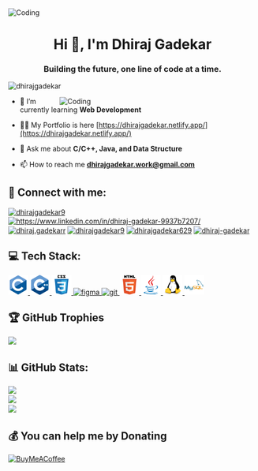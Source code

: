 
<img align="center" alt="Coding" src="https://media.licdn.com/dms/image/D5616AQHWs7bjrsJOTA/profile-displaybackgroundimage-shrink_350_1400/0/1680108358550?e=1685577600&v=beta&t=NYtHpvHd81CxJ-ksQIlE-s2renYZvGU-gxdNATIWdBM">
<h1 align="center">Hi 👋, I'm Dhiraj Gadekar</h1>
<h3 align="center">Building the future, one line of code at a time.</h3>

<p align="left"> <img src="https://komarev.com/ghpvc/?username=dhirajgadekar&label=Profile%20views&color=0e75b6&style=flat" alt="dhirajgadekar" /> </p>

<img align="right" alt="Coding" width="400" src="https://media.tenor.com/NOYF3f82b_gAAAAC/programmer.gif">

- 🌱 I’m currently learning **Web Development**

- 👨‍💻 My Portfolio is here [https://dhirajgadekar.netlify.app/](https://dhirajgadekar.netlify.app/)

- 💬 Ask me about **C/C++, Java, and Data Structure**

- 📫 How to reach me **dhirajgadekar.work@gmail.com**

<h2 align="left">🔗 Connect with me:</h2>
<p align="left">
<a href="https://twitter.com/dhirajgadekar9" target="blank"><img align="center" src="https://raw.githubusercontent.com/rahuldkjain/github-profile-readme-generator/master/src/images/icons/Social/twitter.svg" alt="dhirajgadekar9" height="30" width="40" /></a>
<a href="https://linkedin.com/in/dhiraj-gadekar-9937b7207/" target="blank"><img align="center" src="https://raw.githubusercontent.com/rahuldkjain/github-profile-readme-generator/master/src/images/icons/Social/linked-in-alt.svg" alt="https://www.linkedin.com/in/dhiraj-gadekar-9937b7207/" height="30" width="40" /></a>
<a href="https://instagram.com/dhiraj.gadekarr" target="blank"><img align="center" src="https://raw.githubusercontent.com/rahuldkjain/github-profile-readme-generator/master/src/images/icons/Social/instagram.svg" alt="dhiraj.gadekarr" height="30" width="40" /></a>
<a href="https://www.youtube.com/channel/UCs_DR-djnYmm98BRR1bKXDA" target="blank"><img align="center" src="https://raw.githubusercontent.com/rahuldkjain/github-profile-readme-generator/master/src/images/icons/Social/youtube.svg" alt="dhirajgadekar9" height="30" width="40" /></a>
<a href="https://www.hackerrank.com/dhirajgadekar629" target="blank"><img align="center" src="https://raw.githubusercontent.com/rahuldkjain/github-profile-readme-generator/master/src/images/icons/Social/hackerrank.svg" alt="dhirajgadekar629" height="30" width="40" /></a>  
 <a href="https://stackoverflow.com/users/21521583/dhiraj-gadekar" target="blank"><img align="center" src="https://raw.githubusercontent.com/rahuldkjain/github-profile-readme-generator/master/src/images/icons/Social/stack-overflow.svg" alt="dhiraj-gadekar" height="30" width="40" /></a>

</p>

<h2 align="left">💻 Tech Stack:</h2>
<p align="left"> <a href="https://www.cprogramming.com/" target="_blank" rel="noreferrer"> <img src="https://raw.githubusercontent.com/devicons/devicon/master/icons/c/c-original.svg" alt="c" width="40" height="40"/> </a> <a href="https://www.w3schools.com/cpp/" target="_blank" rel="noreferrer"> <img src="https://raw.githubusercontent.com/devicons/devicon/master/icons/cplusplus/cplusplus-original.svg" alt="cplusplus" width="40" height="40"/> </a> <a href="https://www.w3schools.com/css/" target="_blank" rel="noreferrer"> <img src="https://raw.githubusercontent.com/devicons/devicon/master/icons/css3/css3-original-wordmark.svg" alt="css3" width="40" height="40"/> </a> <a href="https://www.figma.com/" target="_blank" rel="noreferrer"> <img src="https://www.vectorlogo.zone/logos/figma/figma-icon.svg" alt="figma" width="40" height="40"/> </a> <a href="https://git-scm.com/" target="_blank" rel="noreferrer"> <img src="https://www.vectorlogo.zone/logos/git-scm/git-scm-icon.svg" alt="git" width="40" height="40"/> </a> <a href="https://www.w3.org/html/" target="_blank" rel="noreferrer"> <img src="https://raw.githubusercontent.com/devicons/devicon/master/icons/html5/html5-original-wordmark.svg" alt="html5" width="40" height="40"/> </a> <a href="https://www.java.com" target="_blank" rel="noreferrer"> <img src="https://raw.githubusercontent.com/devicons/devicon/master/icons/java/java-original.svg" alt="java" width="40" height="40"/> </a> <a href="https://www.linux.org/" target="_blank" rel="noreferrer"> <img src="https://raw.githubusercontent.com/devicons/devicon/master/icons/linux/linux-original.svg" alt="linux" width="40" height="40"/> </a> <a href="https://www.mysql.com/" target="_blank" rel="noreferrer"> <img src="https://raw.githubusercontent.com/devicons/devicon/master/icons/mysql/mysql-original-wordmark.svg" alt="mysql" width="40" height="40"/> </a> </p>

## 🏆 GitHub Trophies
![](https://github-profile-trophy.vercel.app/?username=DhirajGadekar&theme=radical&no-frame=true&no-bg=true&margin-w=4)

## 📊 GitHub Stats:
![](https://github-readme-stats.vercel.app/api?username=DhirajGadekar&theme=tokyonight&hide_border=true&include_all_commits=false&count_private=false)<br/>
![](https://github-readme-streak-stats.herokuapp.com/?user=DhirajGadekar&theme=tokyonight&hide_border=true)<br/>
![](https://github-readme-stats.vercel.app/api/top-langs/?username=DhirajGadekar&theme=tokyonight&hide_border=true&include_all_commits=false&count_private=false&layout=compact)

 ## 💰 You can help me by Donating
  [![BuyMeACoffee](https://img.shields.io/badge/Buy%20Me%20a%20Coffee-ffdd00?style=for-the-badge&logo=buy-me-a-coffee&logoColor=black)](https://buymeacoffee.com/dhirajgadekar) 

